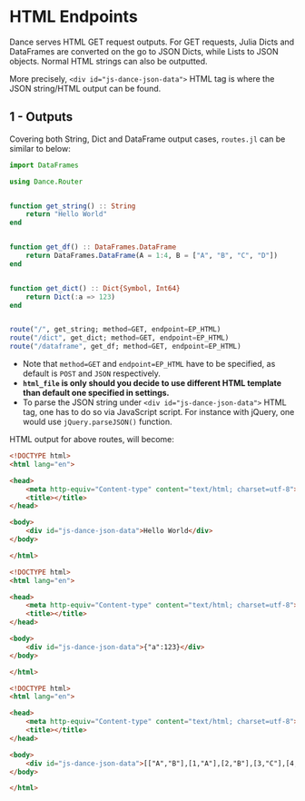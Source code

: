 # HTML Endpoints

Dance serves HTML GET request outputs.
For GET requests, Julia Dicts and DataFrames are converted on the go to JSON Dicts, while Lists to JSON objects. Normal HTML strings can also be outputted.

More precisely, `<div id="js-dance-json-data">` HTML tag is where the JSON string/HTML output can be found.

## 1 - Outputs

Covering both String, Dict and DataFrame output cases, `routes.jl` can be similar to below:

```julia
import DataFrames

using Dance.Router


function get_string() :: String
    return "Hello World"
end


function get_df() :: DataFrames.DataFrame
    return DataFrames.DataFrame(A = 1:4, B = ["A", "B", "C", "D"])
end


function get_dict() :: Dict{Symbol, Int64}
    return Dict(:a => 123)
end


route("/", get_string; method=GET, endpoint=EP_HTML)
route("/dict", get_dict; method=GET, endpoint=EP_HTML)
route("/dataframe", get_df; method=GET, endpoint=EP_HTML)
```

- Note that `method=GET` and `endpoint=EP_HTML` have to be specified, as default is `POST` and `JSON` respectively.
- **`html_file` is only should you decide to use different HTML template than default one specified in settings.**
- To parse the JSON string under `<div id="js-dance-json-data">` HTML tag, one has to do so via JavaScript script.
  For instance with jQuery, one would use `jQuery.parseJSON()` function.

HTML output for above routes, will become: 

```html
<!DOCTYPE html>
<html lang="en">

<head>
    <meta http-equiv="Content-type" content="text/html; charset=utf-8">
    <title></title>
</head>

<body>
    <div id="js-dance-json-data">Hello World</div>
</body>

</html>
```

```html
<!DOCTYPE html>
<html lang="en">

<head>
    <meta http-equiv="Content-type" content="text/html; charset=utf-8">
    <title></title>
</head>

<body>
    <div id="js-dance-json-data">{"a":123}</div>
</body>

</html>
```

```html
<!DOCTYPE html>
<html lang="en">

<head>
    <meta http-equiv="Content-type" content="text/html; charset=utf-8">
    <title></title>
</head>

<body>
    <div id="js-dance-json-data">[["A","B"],[1,"A"],[2,"B"],[3,"C"],[4,"D"]]</div>
</body>

</html>
```
